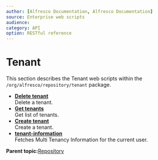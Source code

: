 ```yaml
---
author: [Alfresco Documentation, Alfresco Documentation]
source: Enterprise web scripts
audience: 
category: API
option: RESTful reference
---
```


# Tenant

This section describes the Tenant web scripts within the `/org/alfresco/repository/tenant` package.

-   **[Delete tenant](../references/RESTful-TenantTenantsDelete.md)**  
 Delete a tenant.
-   **[Get tenants](../references/RESTful-TenantTenantsGet.md)**  
 Get list of tenants.
-   **[Create tenant](../references/RESTful-TenantTenantsPost.md)**  
 Create a tenant.
-   **[tenant-information](../references/RESTful-TenantInformationGet.md)**  
 Fetches Multi Tenancy Information for the current user.

**Parent topic:**[Repository](../references/RESTful-Repository.md)

